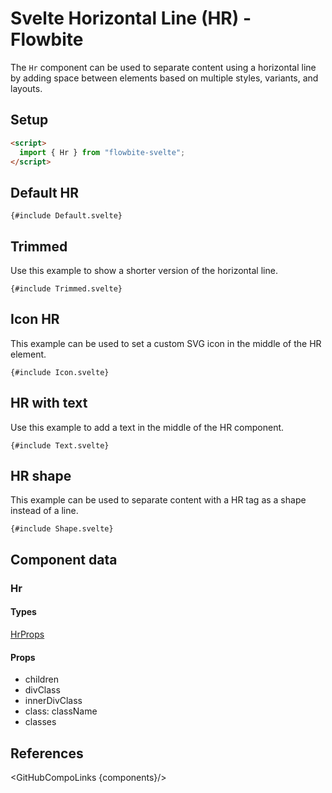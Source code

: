 # Svelte Horizontal Line (HR) - Flowbite


The `Hr` component can be used to separate content using a horizontal line by adding space between elements based on multiple styles, variants, and layouts.

## Setup

```html
<script>
  import { Hr } from "flowbite-svelte";
</script>
```

## Default HR

```svelte
{#include Default.svelte}
```

## Trimmed

Use this example to show a shorter version of the horizontal line.

```svelte
{#include Trimmed.svelte}
```

## Icon HR

This example can be used to set a custom SVG icon in the middle of the HR element.

```svelte
{#include Icon.svelte}
```

## HR with text

Use this example to add a text in the middle of the HR component.

```svelte
{#include Text.svelte}
```

## HR shape

This example can be used to separate content with a HR tag as a shape instead of a line.

```svelte
{#include Shape.svelte}
```

## Component data

### Hr

#### Types

[HrProps](https://github.com/themesberg/flowbite-svelte/blob/main/src/lib/types.ts#L1898)

#### Props

- children
- divClass
- innerDivClass
- class: className
- classes


## References

<GitHubCompoLinks {components}/>
